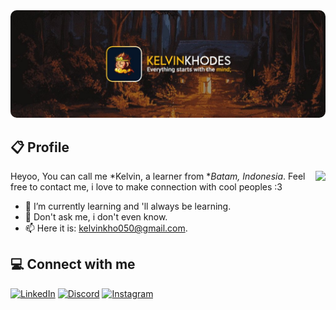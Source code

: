 
<img style="border-radius:10px;" src="/github.jpeg"/>



<h2>📋 Profile</h2>

<a href="https://discord.com/users/1005314350715777116"><img align="right" src="https://lanyard.cnrad.dev/api/1005314350715777116"/></a>

Heyoo, You can call me *Kelvin, a learner from **Batam, Indonesia*. Feel free to contact me, i love to make connection with cool peoples :3
- 🔭 I’m currently learning and 'll always be learning.
- 💬 Don't ask me, i don't even know.
- 📫 Here it is: [kelvinkho050@gmail.com](mailto:kelvinkho050@gmail.com).


## 💻 Connect with me
[![LinkedIn](https://custom-icon-badges.demolab.com/badge/LinkedIn-0A66C2?logo=linkedin-white&logoColor=fff)](https://www.linkedin.com/in/kelvinkho-des/)
[![Discord](https://img.shields.io/badge/-ztz-7289da?style=flat-square&logo=discord&logoColor=white)](https://discord.com/users/1005314350715777116)
[![Instagram](https://img.shields.io/badge/Instagram-%23E4405F.svg?logo=Instagram&logoColor=white)](https://instagram.com/kelvin.kho/)

<!-- https://github.com/inttter/md-badges Thanks for the badges -->